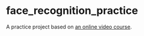 # face_recognition_practice
A practice project based on [an online video course](https://www.bilibili.com/video/BV1gd4y1f7Jk).
